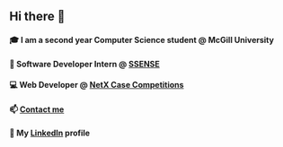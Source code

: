 ## Hi there 👋

#### 🎓  I am a second year Computer Science student @ McGill University
#### 👔  Software Developer Intern @ [SSENSE](https://www.ssense.com/en-ca) 
#### 💻  Web Developer @ [NetX Case Competitions](https://netx2021.ca/) 
#### 📫  [Contact me](mailto:marco.caniglia@mail.mcgill.ca)
#### 🤝  My [LinkedIn](https://www.linkedin.com/in/marco-caniglia-465749141/) profile 

<!--
**mcaniglia16/mcaniglia16** is a ✨ _special_ ✨ repository because its `README.md` (this file) appears on your GitHub profile.

Here are some ideas to get you started:

- 🔭 I’m currently working on ...
- 🌱 I’m currently learning ...
- 👯 I’m looking to collaborate on ...
- 🤔 I’m looking for help with ...
- 💬 Ask me about ...
- 📫 How to reach me: ...
- 😄 Pronouns: ...
- ⚡ Fun fact: ...
-->
